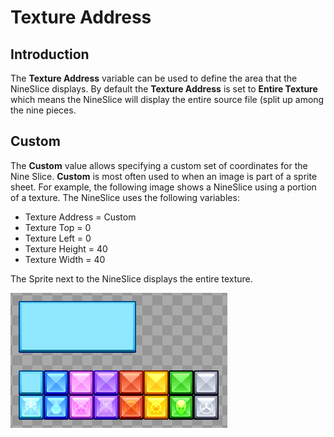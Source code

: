 # Texture Address

## Introduction

The **Texture Address** variable can be used to define the area that the NineSlice displays. By default the **Texture Address** is set to **Entire Texture** which means the NineSlice will display the entire source file (split up among the nine pieces.

## Custom

The **Custom** value allows specifying a custom set of coordinates for the Nine Slice. **Custom** is most often used to when an image is part of a sprite sheet. For example, the following image shows a NineSlice using a portion of a texture. The NineSlice uses the following variables:

* Texture Address = Custom
* Texture Top = 0
* Texture Left = 0
* Texture Height = 40
* Texture Width = 40

The Sprite next to the NineSlice displays the entire texture.

![](../../.gitbook/assets/NineSliceCustomCoordinates.png)
